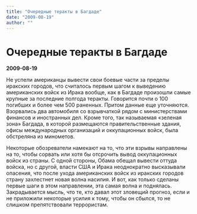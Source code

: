 ```yaml
---
title: "Очередные теракты в Багдаде"
date: "2009-08-19"
author: ""
---
```


# Очередные теракты в Багдаде

**2009-08-19** 

Не успели американцы вывести свои боевые части за пределы иракских городов, что считалось первым шагом к выведению американских войск из Ирака вообще, как в Багдаде произошли самые крупные за последние полгода теракты. Говорится почти о 100 погибших и более чем 500 раненных. Притом данные еще уточняются. Взорвались два автомобиля со взрывчаткой рядом с министерствами финансов и иностранных дел. Кроме того, так называемая «зеленая зона» Багдада, в которой размещаются правительственные здания, офисы международных организаций и оккупационных войск, была обстреляна из минометов.

Некоторые обозреватели намекают на то, что эти взрывы направлены на то, чтобы сорвать или хотя бы отсрочить вывод оккупационных войск из страны. С одной стороны, Обама обещал вывести оттуда войска, но с другой, власти США и Ирака неоднократно высказывали опасения, что после ухода американских войск из иракских городов страну захлестнет новая волна насилия. И вот, как только сделаны первые шаги в этом направлении, эта самая волна и поднялась. Закрадывается мысль, что те, кто давал этот зловещий прогноз, если и не приложили некоторые усилия к тому, чтобы он сбылся, то не слишком препятствовали террористам.